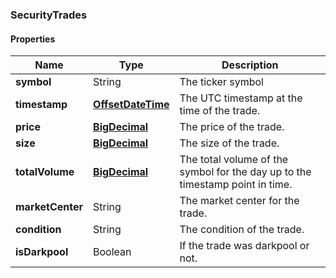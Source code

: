 
[//]: # (CLASS:SecurityTrades)

[//]: # (KIND:object)

### SecurityTrades

#### Properties

[//]: # (START_DEFINITION)

Name | Type | Description
------------ | ------------- | -------------
**symbol** | String | The ticker symbol &nbsp;
**timestamp** | [**OffsetDateTime**](OffsetDateTime.md) | The UTC timestamp at the time of the trade. &nbsp;
**price** | [**BigDecimal**](BigDecimal.md) | The price of the trade. &nbsp;
**size** | [**BigDecimal**](BigDecimal.md) | The size of the trade. &nbsp;
**totalVolume** | [**BigDecimal**](BigDecimal.md) | The total volume of the symbol for the day up to the timestamp point in time. &nbsp;
**marketCenter** | String | The market center for the trade. &nbsp;
**condition** | String | The condition of the trade. &nbsp;
**isDarkpool** | Boolean | If the trade was darkpool or not. &nbsp;

[//]: # (END_DEFINITION)


[//]: # (CONTAINED_CLASS:OffsetDateTime)


[//]: # (CONTAINED_CLASS:BigDecimal)


[//]: # (CONTAINED_CLASS:BigDecimal)


[//]: # (CONTAINED_CLASS:BigDecimal)






